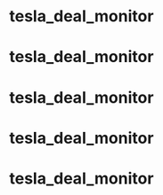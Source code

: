 # tesla_deal_monitor
# tesla_deal_monitor
# tesla_deal_monitor
# tesla_deal_monitor
# tesla_deal_monitor
